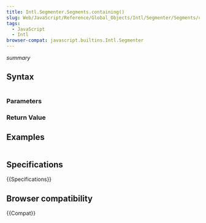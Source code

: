 ```yaml
---
title: Intl.Segmenter.Segments.containing()
slug: Web/JavaScript/Reference/Global_Objects/Intl/Segmenter/Segments/containing
tags:
  - JavaScript
  - Intl
browser-compat: javascript.builtins.Intl.Segmenter
---
```


_summary_

## Syntax

```js
```

### Parameters

### Return Value

## Examples

```js
```

## Specifications

{{Specifications}}

## Browser compatibility

{{Compat}}
